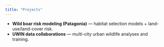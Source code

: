```yaml
---
title: "Projects"
---
```

- **Wild boar risk modeling (Patagonia)** — habitat selection models + land-use/land-cover risk.
- **UWIN data collaborations** — multi-city urban wildlife analyses and training.
